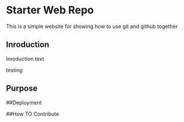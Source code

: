 # Starter Web Repo

This is a simple website for showing how to use git and github together
## Inroduction
Inroduction text

testing

## Purpose

##Deployment

##How TO Contribute
